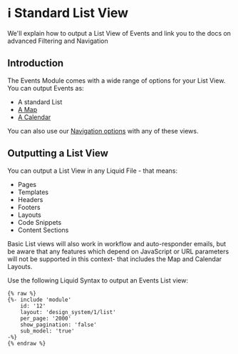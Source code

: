 # ℹ️ Standard List View

We'll explain how to output a List View of Events and link you to the docs on advanced Filtering and Navigation

## Introduction

The Events Module comes with a wide range of options for your List View. You can output Events as:

* A standard List
* [A Map](/modules/core-modules/events/event-list-map.md)
* [A Calendar](/module-events/go-further-events/events-calendar.md)

You can also use our [Navigation options](/modules/core-modules/events/event-filtering.md) with any of these views.

## Outputting a List View

You can output a List View in any Liquid File - that means:

* Pages
* Templates
* Headers
* Footers
* Layouts
* Code Snippets
* Content Sections

Basic List views will also work in workflow and auto-responder emails, but be aware that any features which depend on JavaScript or URL parameters will not be supported in this context- that includes the Map and Calendar Layouts.

Use the following Liquid Syntax to output an Events List view:

```liquid
{% raw %}
{%- include 'module'
    id: '12'
    layout: 'design_system/1/list'
    per_page: '2000'
    show_pagination: 'false'
    sub_model: 'true' 
-%}
{% endraw %}
```
